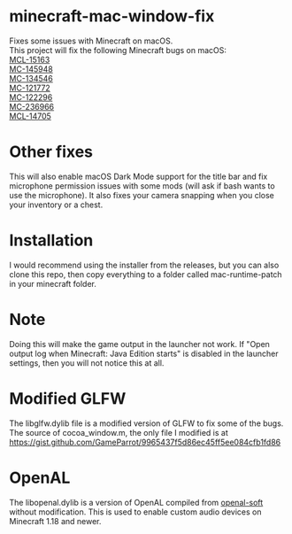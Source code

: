 # minecraft-mac-window-fix
Fixes some issues with Minecraft on macOS.  
This project will fix the following Minecraft bugs on macOS:  
[MCL-15163](https://bugs.mojang.com/browse/MCL-15163)  
[MC-145948](https://bugs.mojang.com/browse/MC-145948)  
[MC-134546](https://bugs.mojang.com/browse/MC-134546)  
[MC-121772](https://bugs.mojang.com/browse/MC-121772)  
[MC-122296](https://bugs.mojang.com/browse/MC-122296)  
[MC-236966](https://bugs.mojang.com/browse/MC-236966)  
[MCL-14705](https://bugs.mojang.com/browse/MCL-14705)

# Other fixes
This will also enable macOS Dark Mode support for the title bar and fix microphone permission issues with some mods (will ask if bash wants to use the microphone). It also fixes your camera snapping when you close your inventory or a chest.

# Installation
I would recommend using the installer from the releases, but you can also clone this repo, then copy everything to a folder called mac-runtime-patch in your minecraft folder. 

# Note
Doing this will make the game output in the launcher not work. If "Open output log when Minecraft: Java Edition starts" is disabled in the launcher settings, then you will not notice this at all.

# Modified GLFW
The libglfw.dylib file is a modified version of GLFW to fix some of the bugs. The source of cocoa_window.m, the only file I modified is at https://gist.github.com/GameParrot/9965437f5d86ec45ff5ee084cfb1fd86

# OpenAL
The libopenal.dylib is a version of OpenAL compiled from [openal-soft](https://github.com/kcat/openal-soft) without modification. This is used to enable custom audio devices on Minecraft 1.18 and newer.
